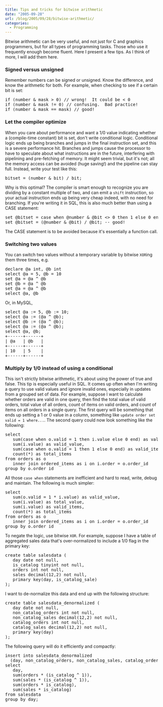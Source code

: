 ```yaml
---
title: Tips and tricks for bitwise arithmetic
date: "2005-09-28"
url: /blog/2005/09/28/bitwise-arithmetic/
categories:
  - Programming
---
```

Bitwise arithmetic can be very useful, and not just for C and graphics programmers, but for all types of programming tasks. Those who use it frequently enough become fluent. Here I present a few tips. As I think of more, I will add them here.

### Signed versus unsigned

Remember numbers can be signed or unsigned. Know the difference, and know the arithmetic for both. For example, when checking to see if a certain bit is set:

<pre>if (number & mask &gt; 0) // wrong!  It could be &lt; 0
if (number & mask != 0) // confusing.  Bad practice!
if (number & mask == mask) // good!</pre>

### Let the compiler optimize

When you care about performance and want a 1/0 value indicating whether a (compile-time constant) bit is set, don't write conditional logic. Conditional logic ends up being branches and jumps in the final instruction set, and this is a severe performance hit. Branches and jumps cause the processor to have to speculate about what instructions are in the future, interfering with pipelining and pre-fetching of memory. It might seem trivial, but it's not; all the memory access can be avoided (huge saving!) and the pipeline can stay full. Instead, write your test like this:

<pre>bitset = (number & bit) / bit;</pre>

Why is this optimal? The compiler is smart enough to recognize you are dividing by a constant multiple of two, and can emit a `shift` instruction, so your actual instruction ends up being very cheap indeed, with no need for branching. If you're writing it in SQL, this is also much better than using a CASE statement:

<pre>set @bitset = case when @number & @bit &lt;> 0 then 1 else 0 end; -- bad!
set @bitset = (@number & @bit) / @bit; -- good!</pre>

The CASE statement is to be avoided because it's essentially a function call.

### Switching two values

You can switch two values without a temporary variable by bitwise `XOR`ing them three times, e.g.

<pre>declare @a int, @b int
select @a = 5, @b = 10
set @a = @a ^ @b
set @b = @a ^ @b
set @a = @a ^ @b
select @a, @b</pre>

Or, in MySQL,

<pre>select @a := 5, @b := 10;
select @a := (@a ^ @b);
select @b := (@a ^ @b);
select @a := (@a ^ @b);
select @a, @b;
+------+------+
| @a   | @b   |
+------+------+
| 10   | 5    |
+------+------+</pre>

### Multiply by 1/0 instead of using a conditional

This isn't strictly bitwise arithmetic, it's about using the power of true and false. This tip is especially useful in SQL. It comes up often when I'm writing a query to use valid values and ignore invalid ones, especially in updates from a grouped set of data. For example, suppose I want to calculate whether orders are valid in one query, then find the total value of valid orders, total value of all orders, count of items on valid orders, and count of items on all orders in a single query. The first query will be something that ends up setting a 1 or 0 value in a column, something like `update order set valid = 1 where...`. The second query could now look something like the following:

<pre>select
   sum(case when o.valid = 1 then i.value else 0 end) as valid_value,
   sum(i.value) as valid_value,
   sum(case when o.valid = 1 then 1 else 0 end) as valid_items,
   count(*) as total_items
from orders as o
   inner join ordered_items as i on i.order = o.order_id
group by o.order_id</pre>

All those `case when` statements are inefficient and hard to read, write, debug and maintain. The following is much simpler:

<pre>select
   sum(o.valid = 1 * i.value) as valid_value,
   sum(i.value) as total_value,
   sum(i.value) as valid_items,
   count(*) as total_items
from orders as o
   inner join ordered_items as i on i.order = o.order_id
group by o.order_id</pre>

To negate the logic, use bitwise `XOR`. For example, suppose I have a table of aggregated sales data that's over-normalized to include a 1/0 flag in the primary key:

<pre>create table salesdata (
   day date not null,
   is_catalog tinyint not null,
   orders int not null,
   sales decimal(12,2) not null,
   primary key(day, is_catalog_sale)
);</pre>

I want to de-normalize this data and end up with the following structure:

<pre>create table salesdata_denormalized (
   day date not null,
   non_catalog_orders int not null,
   non_catalog_sales decimal(12,2) not null,
   catalog_orders int not null,
   catalog_sales decimal(12,2) not null,
   primary key(day)
);</pre>

The following query will do it efficiently and compactly:

<pre>insert into salesdata_denormalized
  (day, non_catalog_orders, non_catalog_sales, catalog_orders, catalog_sales)
select
   day,
   sum(orders * (is_catalog ^ 1)),
   sum(sales * (is_catalog ^ 1)),
   sum(orders * is_catalog),
   sum(sales * is_catalog)
from salesdata
group by day;</pre>
